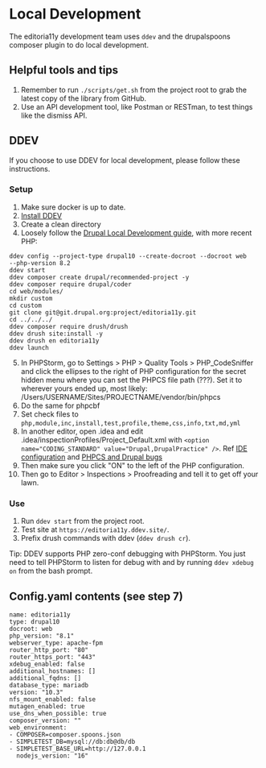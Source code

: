 # Local Development
The editoria11y development team uses `ddev` and the drupalspoons composer
plugin to do local development.

## Helpful tools and tips
1. Remember to run `./scripts/get.sh` from the project root to grab the latest
copy of the library from GitHub.
2. Use an API development tool, like Postman or RESTman, to test things like the
dismiss API.

## DDEV
If you choose to use DDEV for local development, please follow these
instructions.

### Setup
1. Make sure docker is up to date.
2. [Install DDEV](https://ddev.readthedocs.io/en/stable/#macos-homebrew)
3. Create a clean directory
4. Loosely follow the [Drupal Local Development guide](https://www.drupal.org/docs/official_docs/local-development-guide), with more recent PHP:
```
ddev config --project-type drupal10 --create-docroot --docroot web 
--php-version 8.2
ddev start
ddev composer create drupal/recommended-project -y
ddev composer require drupal/coder
cd web/modules/
mkdir custom
cd custom
git clone git@git.drupal.org:project/editoria11y.git
cd ../../../
ddev composer require drush/drush
ddev drush site:install -y
ddev drush en editoria11y
ddev launch
```
5. In PHPStorm, go to Settings > PHP > Quality Tools > PHP_CodeSniffer and 
click the ellipses to the right of PHP configuration for the secret hidden menu
where you can set the PHPCS file path (???). Set it to wherever yours ended up,
most likely:
/Users/USERNAME/Sites/PROJECTNAME/vendor/bin/phpcs
6. Do the same for phpcbf
7. Set check files to `php,module,inc,install,test,profile,theme,css,info,txt,md,yml`
8. In another editor, open .idea and edit .idea/inspectionProfiles/Project_Default.xml with `<option name="CODING_STANDARD" value="Drupal,DrupalPractice" />`. Ref [IDE configuration](https://www.drupal.org/node/1419988#s-ide-and-editor-configuration) and [PHPCS and Drupal bugs](https://www.drupal.org/project/coder/issues/3262291#comment-15298041)
9. Then make sure you click "ON" to the left of the PHP configuration.
10. Then go to Editor > Inspections > Proofreading and tell it to get off your
    lawn.

### Use
1. Run `ddev start` from the project root.
2. Test site at `https://editoria11y.ddev.site/`.
3. Prefix drush commands with ddev (`ddev drush cr`).

Tip: DDEV supports PHP zero-conf debugging with PHPStorm. You just need to tell
PHPStorm to listen for debug with  and by running `ddev xdebug on` from the bash
prompt.

 ## Config.yaml contents (see step 7)
```
name: editoria11y
type: drupal10
docroot: web
php_version: "8.1"
webserver_type: apache-fpm
router_http_port: "80"
router_https_port: "443"
xdebug_enabled: false
additional_hostnames: []
additional_fqdns: []
database_type: mariadb
version: "10.3"
nfs_mount_enabled: false
mutagen_enabled: true
use_dns_when_possible: true
composer_version: ""
web_environment:
- COMPOSER=composer.spoons.json
- SIMPLETEST_DB=mysql://db:db@db/db
- SIMPLETEST_BASE_URL=http://127.0.0.1
  nodejs_version: "16"
```
